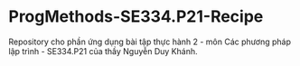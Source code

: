 # ProgMethods-SE334.P21-Recipe
Repository cho phần ứng dụng bài tập thực hành 2 - môn Các phương pháp lập trình - SE334.P21 của thầy Nguyễn Duy Khánh.
